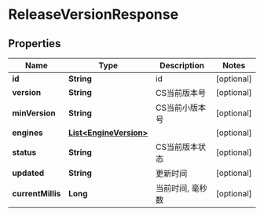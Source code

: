 
# ReleaseVersionResponse

## Properties
Name | Type | Description | Notes
------------ | ------------- | ------------- | -------------
**id** | **String** | id |  [optional]
**version** | **String** | CS当前版本号 |  [optional]
**minVersion** | **String** | CS当前小版本号 |  [optional]
**engines** | [**List&lt;EngineVersion&gt;**](EngineVersion.md) |  |  [optional]
**status** | **String** | CS当前版本状态 |  [optional]
**updated** | **String** | 更新时间 |  [optional]
**currentMillis** | **Long** | 当前时间, 毫秒数 |  [optional]



